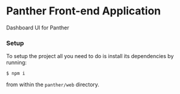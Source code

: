 # Panther Front-end Application

Dashboard UI for Panther

### Setup

To setup the project all you need to do is install its dependencies by running:

```
$ npm i
```

from within the `panther/web` directory.
